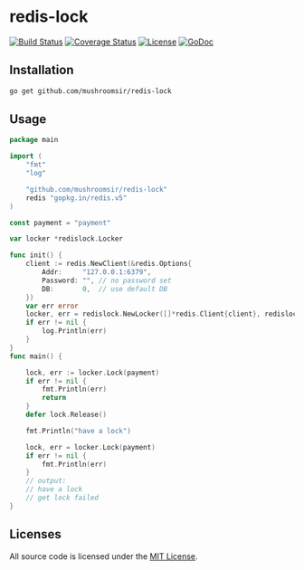 # redis-lock
[![Build Status](https://img.shields.io/travis/mushroomsir/redis-lock.svg?style=flat-square)](https://travis-ci.org/mushroomsir/redis-lock)
[![Coverage Status](http://img.shields.io/coveralls/mushroomsir/redis-lock.svg?style=flat-square)](https://coveralls.io/github/mushroomsir/redis-lock?branch=master)
[![License](http://img.shields.io/badge/license-mit-blue.svg?style=flat-square)](https://github.com/mushroomsir/redis-lock/blob/master/LICENSE)
[![GoDoc](http://img.shields.io/badge/go-documentation-blue.svg?style=flat-square)](http://godoc.org/github.com/mushroomsir/redis-lock)

## Installation

```sh
go get github.com/mushroomsir/redis-lock
```

## Usage
```go
package main

import (
	"fmt"
	"log"

	"github.com/mushroomsir/redis-lock"
	redis "gopkg.in/redis.v5"
)

const payment = "payment"

var locker *redislock.Locker

func init() {
	client := redis.NewClient(&redis.Options{
		Addr:     "127.0.0.1:6379",
		Password: "", // no password set
		DB:       0,  // use default DB
	})
	var err error
	locker, err = redislock.NewLocker([]*redis.Client{client}, redislock.Options{})
	if err != nil {
		log.Println(err)
	}
}
func main() {

	lock, err := locker.Lock(payment)
	if err != nil {
		fmt.Println(err)
		return
	}
	defer lock.Release()

	fmt.Println("have a lock")

	lock, err = locker.Lock(payment)
	if err != nil {
		fmt.Println(err)
	}
	// output:
	// have a lock
	// get lock failed
}
```

## Licenses

All source code is licensed under the [MIT License](https://github.com/mushroomsir/redis-lock/blob/master/LICENSE).
